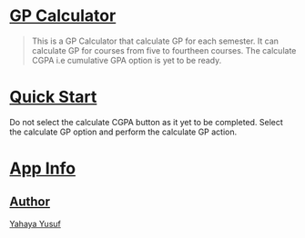 # [GP Calculator](https://github.com/omoluabidotcom/GPA-Calculator) 

> This is a GP Calculator that calculate GP for each semester.
> It can calculate GP for courses from five to fourtheen
> courses. The calculate CGPA i.e cumulative GPA option
> is yet to be ready.


# [Quick Start](https://github.com/omoluabidotcom/GPA-Calculator) 

Do not select the calculate CGPA button as it yet to be completed.
Select the calculate GP option and perform the calculate GP action.

# [App Info](https://github.com/omoluabidotcom/GPA-Calculator) 

## [Author](https://github.com/omoluabidotcom) 

[Yahaya Yusuf](https://github.com/omoluabidotcom)






